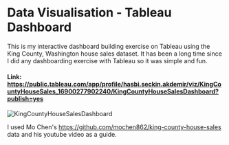 # Data Visualisation - Tableau Dashboard
This is my interactive dashboard building exercise on Tableau using the King County, Washington house sales dataset. It has been a long time since I did any dashboarding exercise with Tableau so it was simple and fun.

#### Link: https://public.tableau.com/app/profile/hasbi.seckin.akdemir/viz/KingCountyHouseSales_16900277902240/KingCountyHouseSalesDashboard?publish=yes


![KingCountyHouseSalesDashboard](https://github.com/hasbiakdemir/DataVisualisation_TableauDashboard/assets/76402768/62951c10-d118-4b94-94d2-c57da4d3d6a0)

I used Mo Chen's https://github.com/mochen862/king-county-house-sales data and his youtube video as a guide.
